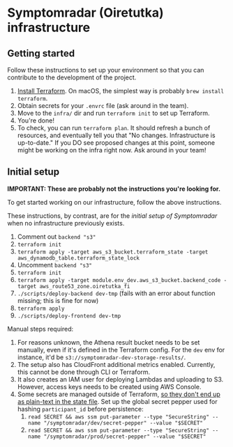 # Symptomradar (Oiretutka) infrastructure

## Getting started

Follow these instructions to set up your environment so that you can contribute to the development of the project.

1. [Install Terraform](https://www.terraform.io/). On macOS, the simplest way is probably `brew install terraform`.
1. Obtain secrets for your `.envrc` file (ask around in the team).
1. Move to the `infra/` dir and run `terraform init` to set up Terraform.
1. You're done!
1. To check, you can run `terraform plan`. It should refresh a bunch of resources, and eventually tell you that "No changes. Infrastructure is up-to-date." If you DO see proposed changes at this point, someone might be working on the infra right now. Ask around in your team!

## Initial setup

**IMPORTANT: These are probably not the instructions you're looking for.**

To get started working on our infrastructure, follow the above instructions.

These instructions, by contrast, are for the _initial setup of Symptomradar_ when no infrastructure previously exists.

1. Comment out `backend "s3"`
1. `terraform init`
1. `terraform apply -target aws_s3_bucket.terraform_state -target aws_dynamodb_table.terraform_state_lock`
1. Uncomment `backend "s3"`
1. `terraform init`
1. `terraform apply -target module.env_dev.aws_s3_bucket.backend_code -target aws_route53_zone.oiretutka_fi`
1. `./scripts/deploy-backend dev-tmp` (fails with an error about function missing; this is fine for now)
1. `terraform apply`
1. `./scripts/deploy-frontend dev-tmp`

Manual steps required:

1. For reasons unknown, the Athena result bucket needs to be set manually, even if it's defined in the Terraform config. For the `dev` env for instance, it'd be `s3://symptomradar-dev-storage-results/`.
1. The setup also has CloudFront additional metrics enabled. Currently, this cannot be done through CLI or Terraform.
1. It also creates an IAM user for deploying Lambdas and uploading to S3. However, access keys needs to be created using AWS Console.
1. Some secrets are managed outside of Terraform, [so they don't end up as plain-text in the state file](https://www.terraform.io/docs/providers/aws/r/ssm_parameter.html). Set up the global secret pepper used for hashing `participant_id` before persistence:
   1. `read SECRET && aws ssm put-parameter --type "SecureString" --name "/symptomradar/dev/secret-pepper" --value "$SECRET"`
   1. `read SECRET && aws ssm put-parameter --type "SecureString" --name "/symptomradar/prod/secret-pepper" --value "$SECRET"`
